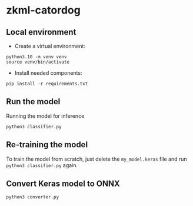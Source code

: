 # zkml-catordog

## Local environment

- Create a virtual environment:
```
python3.10 -m venv venv
source venv/bin/activate

```
- Install needed components: 
```
pip install -r requirements.txt
```

## Run the model

Running the model for inference
```
python3 classifier.py
```

## Re-training the model
To train the model from scratch, just delete the `my_model.keras` file and run `python3 classifier.py` again.


## Convert Keras model to ONNX
```
python3 converter.py
```
